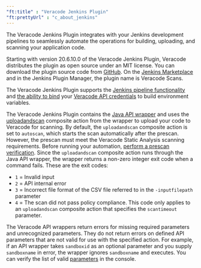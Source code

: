 ```yaml
---
"ft:title" : "Veracode Jenkins Plugin"
"ft:prettyUrl" : "c_about_jenkins"
---
```

The Veracode Jenkins Plugin integrates with your Jenkins development pipelines to seamlessly automate the operations for building, uploading, and scanning your application code. 

Starting with version 20.6.10.0 of the Veracode Jenkins Plugin, Veracode distributes the plugin as open source under an MIT license. You can download the plugin source code from [GitHub](https://github.com/jenkinsci). On the [Jenkins Marketplace](https://plugins.jenkins.io/) and in the Jenkins Plugin Manager, the plugin name is Veracode Scans.

The Veracode Jenkins Plugin supports the [Jenkins pipeline functionality](https://docs.veracode.com/r/t_jenkins_pipe) and [the ability to bind](https://docs.veracode.com/r/t_binding_creds) your [Veracode API credentials](https://docs.veracode.com/r/c_api_credentials3) to build environment variables.

The Veracode Jenkins Plugin contains the [Java API wrapper](https://docs.veracode.com/r/c_about_wrappers) and uses the [uploadandscan](https://docs.veracode.com/r/r_uploadandscan) composite action from the wrapper to upload your code to Veracode for scanning. By default, the `uploadandscan` composite action is set to `autoscan`, which starts the scan automatically after the prescan. However, the prescan must meet the Veracode Static Analysis scanning requirements. Before running your automation, [perform a prescan verification](https://docs.veracode.com/r/c_request_modules_scan). Since the `uploadandscan` composite action runs through the Java API wrapper, the wrapper returns a non-zero integer exit code when a command fails. These are the exit codes:

-   `1` = Invalid input
-   `2` = API internal error
-   `3` = Incorrect file format of the CSV file referred to in the `-inputfilepath` parameter
-   `4` = The scan did not pass policy compliance. This code only applies to an `uploadandscan` composite action that specifies the `scantimeout` parameter.

The Veracode API wrappers return errors for missing required parameters and unrecognized parameters. They do not return errors on defined API parameters that are not valid for use with the specified action. For example, if an API wrapper takes `sandboxid` as an optional parameter and you supply `sandboxname` in error, the wrapper ignores `sandboxname` and executes. You can verify the list of valid [parameters](https://docs.veracode.com/r/r_wrapper_parameters) in the console.

